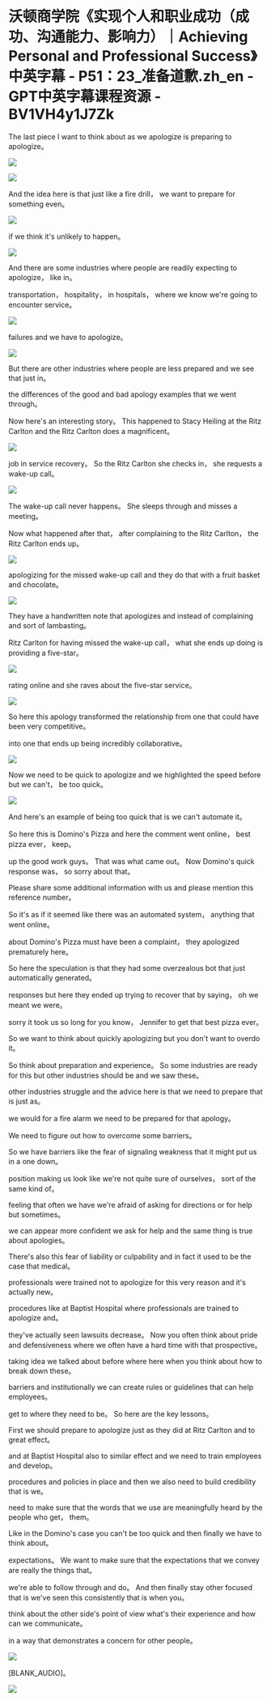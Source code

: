 # 沃顿商学院《实现个人和职业成功（成功、沟通能力、影响力）｜Achieving Personal and Professional Success》中英字幕 - P51：23_准备道歉.zh_en - GPT中英字幕课程资源 - BV1VH4y1J7Zk

 The last piece I want to think about as we apologize is preparing to apologize。



![](img/193c7a0e7bbc0b0bef87b2de5b1acb3f_1.png)

![](img/193c7a0e7bbc0b0bef87b2de5b1acb3f_2.png)

 And the idea here is that just like a fire drill， we want to prepare for something even。



![](img/193c7a0e7bbc0b0bef87b2de5b1acb3f_4.png)

 if we think it's unlikely to happen。

![](img/193c7a0e7bbc0b0bef87b2de5b1acb3f_6.png)

 And there are some industries where people are readily expecting to apologize， like in。

 transportation， hospitality， in hospitals， where we know we're going to encounter service。



![](img/193c7a0e7bbc0b0bef87b2de5b1acb3f_8.png)

 failures and we have to apologize。

![](img/193c7a0e7bbc0b0bef87b2de5b1acb3f_10.png)

 But there are other industries where people are less prepared and we see that just in。

 the differences of the good and bad apology examples that we went through。

 Now here's an interesting story。 This happened to Stacy Heiling at the Ritz Carlton and the Ritz Carlton does a magnificent。



![](img/193c7a0e7bbc0b0bef87b2de5b1acb3f_12.png)

 job in service recovery。 So the Ritz Carlton she checks in， she requests a wake-up call。



![](img/193c7a0e7bbc0b0bef87b2de5b1acb3f_14.png)

 The wake-up call never happens。 She sleeps through and misses a meeting。

 Now what happened after that， after complaining to the Ritz Carlton， the Ritz Carlton ends up。



![](img/193c7a0e7bbc0b0bef87b2de5b1acb3f_16.png)

 apologizing for the missed wake-up call and they do that with a fruit basket and chocolate。



![](img/193c7a0e7bbc0b0bef87b2de5b1acb3f_18.png)

 They have a handwritten note that apologizes and instead of complaining and sort of lambasting。

 Ritz Carlton for having missed the wake-up call， what she ends up doing is providing a five-star。



![](img/193c7a0e7bbc0b0bef87b2de5b1acb3f_20.png)

 rating online and she raves about the five-star service。



![](img/193c7a0e7bbc0b0bef87b2de5b1acb3f_22.png)

 So here this apology transformed the relationship from one that could have been very competitive。

 into one that ends up being incredibly collaborative。



![](img/193c7a0e7bbc0b0bef87b2de5b1acb3f_24.png)

 Now we need to be quick to apologize and we highlighted the speed before but we can't， be too quick。



![](img/193c7a0e7bbc0b0bef87b2de5b1acb3f_26.png)

 And here's an example of being too quick that is we can't automate it。

 So here this is Domino's Pizza and here the comment went online， best pizza ever， keep。

 up the good work guys。 That was what came out。 Now Domino's quick response was， so sorry about that。

 Please share some additional information with us and please mention this reference number。

 So it's as if it seemed like there was an automated system， anything that went online。

 about Domino's Pizza must have been a complaint， they apologized prematurely here。

 So here the speculation is that they had some overzealous bot that just automatically generated。

 responses but here they ended up trying to recover that by saying， oh we meant we were。

 sorry it took us so long for you know， Jennifer to get that best pizza ever。

 So we want to think about quickly apologizing but you don't want to overdo it。

 So think about preparation and experience。 So some industries are ready for this but other industries should be and we saw these。

 other industries struggle and the advice here is that we need to prepare that is just as。

 we would for a fire alarm we need to be prepared for that apology。

 We need to figure out how to overcome some barriers。

 So we have barriers like the fear of signaling weakness that it might put us in a one down。

 position making us look like we're not quite sure of ourselves， sort of the same kind of。

 feeling that often we have we're afraid of asking for directions or for help but sometimes。

 we can appear more confident we ask for help and the same thing is true about apologies。

 There's also this fear of liability or culpability and in fact it used to be the case that medical。

 professionals were trained not to apologize for this very reason and it's actually new。

 procedures like at Baptist Hospital where professionals are trained to apologize and。

 they've actually seen lawsuits decrease。 Now you often think about pride and defensiveness where we often have a hard time with that prospective。

 taking idea we talked about before where here when you think about how to break down these。

 barriers and institutionally we can create rules or guidelines that can help employees。

 get to where they need to be。 So here are the key lessons。

 First we should prepare to apologize just as they did at Ritz Carlton and to great effect。

 and at Baptist Hospital also to similar effect and we need to train employees and develop。

 procedures and policies in place and then we also need to build credibility that is we。

 need to make sure that the words that we use are meaningfully heard by the people who get， them。

 Like in the Domino's case you can't be too quick and then finally we have to think about。

 expectations。 We want to make sure that the expectations that we convey are really the things that。

 we're able to follow through and do。 And then finally stay other focused that is we've seen this consistently that is when you。

 think about the other side's point of view what's their experience and how can we communicate。

 in a way that demonstrates a concern for other people。



![](img/193c7a0e7bbc0b0bef87b2de5b1acb3f_28.png)

 [BLANK_AUDIO]。

![](img/193c7a0e7bbc0b0bef87b2de5b1acb3f_30.png)